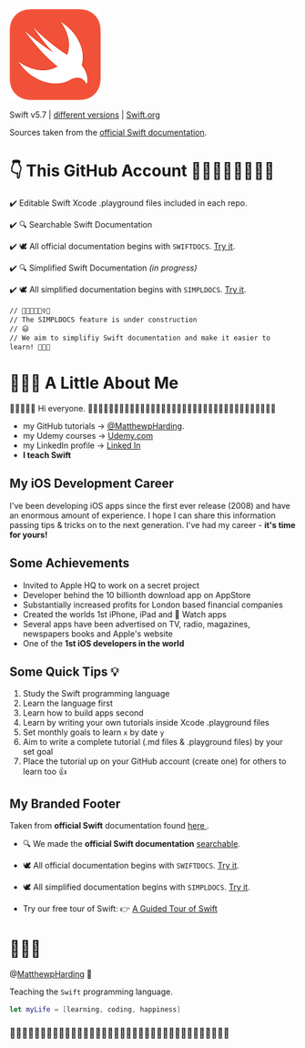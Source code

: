 ![Swift](swift-logo.png)

Swift v5.7 | [different versions](find-my-swift-version.md) | [Swift.org](https://docs.swift.org) 

Sources taken from the [official Swift documentation](https://docs.swift.org/swift-book/LanguageGuide/TheBasics.html).

# 👇 This GitHub Account 👨‍💻👩🏻‍💻👨🏿‍💻

✔️ Editable Swift Xcode .playground files included in each repo.

✔️ 🔍 Searchable Swift Documentation

✔️ 🕊 All official documentation begins with `SWIFTDOCS`. [Try it](https://github.com/MatthewpHarding?tab=repositories&q=SWIFTDOCS).

✔️ 🔍 Simplified Swift Documentation *(in progress)*

✔️ 🕊 All simplified documentation begins with `SIMPLDOCS`. [Try it](https://github.com/MatthewpHarding?tab=repositories&q=SIMPLDOCS).

    
    // 🚧👷👷👷🏿‍♀️🚧
    // The SIMPLDOCS feature is under construction
    // 😃
    // We aim to simplifiy Swift documentation and make it easier to learn! 👩🏽‍💻
    


# 🤷🏼‍♂️ A Little About Me
👋👋🏻👋🏿 Hi everyone. 
🧕🏻👨🏿‍💼👩🏼‍💼👩🏻‍💻👨🏼‍💼🧛🏻‍♀️👩🏼‍💻💁🏽‍♂️🕵🏻‍♂️🧝🏼‍♀️🦹🏼‍♀🧕🏾🧟‍♂️

- my GitHub tutorials → [@MatthewpHarding](https://github.com/MatthewpHarding). 
- my Udemy courses → [Udemy.com](https://www.udemy.com/course/ios-masterclass/#instructor-1)
- my LinkedIn profile → [Linked In](https://www.linkedin.com/in/mattpharding)
- **I teach Swift**

## My iOS Development Career
I've been developing iOS apps since the first ever release (2008) and have an enormous amount of experience. I hope I can share this information passing tips & tricks on to the next generation. I've had my career - **it's time for yours!**

## Some Achievements 
* Invited to Apple HQ to work on a secret project
* Developer behind the 10 billionth download app on AppStore
* Substantially increased profits for London based financial companies
* Created the worlds 1st iPhone, iPad and  Watch apps
* Several apps have been advertised on TV, radio, magazines, newspapers books and Apple's website
* One of the **1st iOS developers in the world**


## Some Quick Tips 💡
1. Study the Swift programming language
2. Learn the language first
3. Learn how to build apps second
4. Learn by writing your own tutorials inside Xcode .playground files
5. Set monthly goals to learn `x` by date `y`
6. Aim to write a complete tutorial (.md files & .playground files) by your set goal
7. Place the tutorial up on your GitHub account (create one) for others to learn too 👍

## My Branded Footer
Taken from **official Swift** documentation found [here ](https://docs.swift.org/swift-book/LanguageGuide/TheBasics.html).

- 🔍 We made the **official Swift documentation** [searchable](https://github.com/MatthewpHarding?tab=repositories). 

- 🕊 All official documentation begins with `SWIFTDOCS`. [Try it](https://github.com/MatthewpHarding?tab=repositories&q=SWIFTDOCS).

- 🕊 All simplified documentation begins with `SIMPLDOCS`. [Try it](https://github.com/MatthewpHarding?tab=repositories&q=SIMPLDOCS).

- Try our free tour of Swift:
👉 [A Guided Tour of Swift](https://github.com/MatthewpHarding/a-tour-of-swift) 

# 🤷🏼‍♂️



@[MatthewpHarding](https://github.com/MatthewpHarding) 🔗


Teaching the `Swift` programming language.

```Swift
let myLife = [learning, coding, happiness] 
```
### 🧕🏻👨🏿‍💼👩🏼‍💼👩🏻‍💻👨🏼‍💼🧛🏻‍♀️👩🏼‍💻💁🏽‍♂️🕵🏻‍♂️🧝🏼‍♀️🦹🏼‍♀🧕🏾🧟‍♂️
